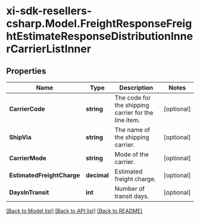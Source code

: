 # xi-sdk-resellers-csharp.Model.FreightResponseFreightEstimateResponseDistributionInnerCarrierListInner

## Properties

Name | Type | Description | Notes
------------ | ------------- | ------------- | -------------
**CarrierCode** | **string** | The code for the shipping carrier for the line item. | [optional] 
**ShipVia** | **string** | The name of the shipping carrier. | [optional] 
**CarrierMode** | **string** | Mode of the carrier. | [optional] 
**EstimatedFreightCharge** | **decimal** | Estimated freight charge. | [optional] 
**DaysInTransit** | **int** | Number of transit days. | [optional] 

[[Back to Model list]](../README.md#documentation-for-models) [[Back to API list]](../README.md#documentation-for-api-endpoints) [[Back to README]](../README.md)

